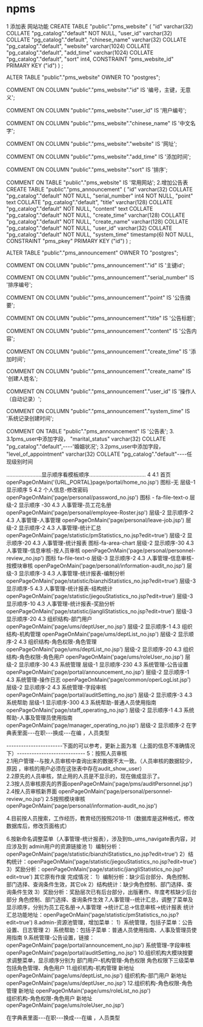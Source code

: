 # npms
1 添加表
网站功能
CREATE TABLE "public"."pms_website" (
  "id" varchar(32) COLLATE "pg_catalog"."default" NOT NULL,
  "user_id" varchar(32) COLLATE "pg_catalog"."default",
  "chinese_name" varchar(32) COLLATE "pg_catalog"."default",
  "website" varchar(1024) COLLATE "pg_catalog"."default",
  "add_time" varchar(1024) COLLATE "pg_catalog"."default",
  "sort" int4,
  CONSTRAINT "pms_website_id" PRIMARY KEY ("id")
)
;

ALTER TABLE "public"."pms_website" 
  OWNER TO "postgres";

COMMENT ON COLUMN "public"."pms_website"."id" IS '编号，主键，无意义';

COMMENT ON COLUMN "public"."pms_website"."user_id" IS '用户编号';

COMMENT ON COLUMN "public"."pms_website"."chinese_name" IS '中文名字';

COMMENT ON COLUMN "public"."pms_website"."website" IS '网址';

COMMENT ON COLUMN "public"."pms_website"."add_time" IS '添加时间';

COMMENT ON COLUMN "public"."pms_website"."sort" IS '排序';

COMMENT ON TABLE "public"."pms_website" IS '常用网站';
2.增加公告表
CREATE TABLE "public"."pms_announcement" (
  "id" varchar(32) COLLATE "pg_catalog"."default" NOT NULL,
  "serial_number" int4 NOT NULL,
  "point" text COLLATE "pg_catalog"."default",
  "title" varchar(128) COLLATE "pg_catalog"."default" NOT NULL,
  "content" text COLLATE "pg_catalog"."default" NOT NULL,
  "create_time" varchar(128) COLLATE "pg_catalog"."default" NOT NULL,
  "create_name" varchar(128) COLLATE "pg_catalog"."default" NOT NULL,
  "user_id" varchar(32) COLLATE "pg_catalog"."default" NOT NULL,
  "system_time" timestamp(6) NOT NULL,
  CONSTRAINT "pms_pkey" PRIMARY KEY ("id")
)
;

ALTER TABLE "public"."pms_announcement" 
  OWNER TO "postgres";

COMMENT ON COLUMN "public"."pms_announcement"."id" IS '主键id';

COMMENT ON COLUMN "public"."pms_announcement"."serial_number" IS '排序编号';

COMMENT ON COLUMN "public"."pms_announcement"."point" IS '公告摘要';

COMMENT ON COLUMN "public"."pms_announcement"."title" IS '公告标题';

COMMENT ON COLUMN "public"."pms_announcement"."content" IS '公告内容';

COMMENT ON COLUMN "public"."pms_announcement"."create_time" IS '添加时间';

COMMENT ON COLUMN "public"."pms_announcement"."create_name" IS '创建人姓名';

COMMENT ON COLUMN "public"."pms_announcement"."user_id" IS '操作人（自动记录）';

COMMENT ON COLUMN "public"."pms_announcement"."system_time" IS '系统记录创建时间';

COMMENT ON TABLE "public"."pms_announcement" IS '公告表';
3.
  3.1pms_user中添加字段，  "marital_status" varchar(32) COLLATE "pg_catalog"."default",----'婚姻状况';
  3.2pms_user中添加字段，  "level_of_appointment" varchar(32) COLLATE "pg_catalog"."default"----任现级别时间
  
  .......................显示顺序看模板顺序.....................................
4  4.1 首页 openPageOnMain('{URL_PORTAL}page/portal/home_no.jsp')   图标-无 层级-1 显示顺序 5
   4.2 个人信息-修改密码 openPageOnMain('page/personal/password_no.jsp') 图标 - fa-file-text-o 层级-2 显示顺序 -30
   4.3  人事管理-员工花名册 openPageOnMain('page/personal/employee-Roster.jsp') 层级-2  显示顺序-2
   4.3  人事管理-人事管理 openPageOnMain('page/personal/leave-job.jsp') 层级-2  显示顺序-2
   4.3  人事管理-统计汇总 openPageOnMain('page/statistic/pmStatistics_no.jsp?edit=true') 层级-2  显示顺序-20
   4.3  人事管理-统计报表  图标-fa-area-chart 层级-2  显示顺序-30
   4.3  人事管理-信息审核-按人员审核 openPageOnMain('page/personal/personnel-review_no.jsp')  图标 fa-file-text-o 层级-3 显示顺序-2
   4.3  人事管理-信息审核-按模块审核  openPageOnMain('page/personal/information-audit_no.jsp')   层级-3  显示顺序-3
   4.3  人事管理-统计报表-编制分析  openPageOnMain('page/statistic/bianzhiStatistics_no.jsp?edit=true')  层级-3  显示顺序-5
   4.3  人事管理-统计报表-结构统计 openPageOnMain('page/statistic/jiegouStatistics_no.jsp?edit=true')   层级-3  显示顺序-10
   4.3  人事管理-统计报表-奖励分析  openPageOnMain('page/statistic/jiangliStatistics_no.jsp?edit=true')  层级-3  显示顺序-20
   4.3  组织结构-部门用户 openPageOnMain('page/ums/deptUser_no.jsp')  层级-2  显示顺序-1
   4.3  组织结构-机构管理 openPageOnMain('page/ums/deptList_no.jsp')  层级-2  显示顺序-2
   4.3  组织结构-角色权限-角色管理 openPageOnMain('page/ums/deptList_no.jsp')  层级-2  显示顺序-20
   4.3  组织结构-角色权限-角色用户  openPageOnMain('page/ums/roleUser_no.jsp')  层级-2  显示顺序-30
   4.3  系统管理    层级-1  显示顺序-230
   4.3  系统管理-公告设置 openPageOnMain('page/portal/announcement_no.jsp')  层级-2  显示顺序-1
   4.3  系统管理-操作日志 openPageOnMain('page/common/operLogList.jsp')  层级-2  显示顺序-2
   4.3  系统管理-字段审核 openPageOnMain('page/portal/auditSetting_no.jsp')  层级-2  显示顺序-3
   4.3  系统帮助    层级-1  显示顺序-300
   4.3  系统帮助-普通人员使用指南 openPageOnMain('page/staff_operating_no.jsp')  层级-2  显示顺序-1
   4.3  系统帮助-人事及管理员使用指南 openPageOnMain('page/manager_operating_no.jsp')  层级-2  显示顺序-2
在字典表里面---在职---换成---在编   ，人员类型

-----------------------下面的可以参考，更新上面为准（上面的信息不准确情况下）----------------------------
5：按照人员审核  <Br/>
   2.1用户管理--与按人员审核中查询出来的数据不太一致。（人员审核的数据较少，原因 ，审核的用户必须在这张表中存在audit_show_user）<Br/>
   2.2原先的人员审核，禁止用的人员是不显示的，现在做成显示了。<Br/>
   2.3按人员审核原先的界面openPageOnMain('page/pms/auditPersonnel.jsp')
   2.4按人员审核新界面 openPageOnMain('page/personal/personnel-review_no.jsp')
   2.5按照模块审核openPageOnMain('page/personal/information-audit_no.jsp')

4.目前按人员搜索，工作经历，教育经历按照2018-11（数据库是这种格式，修改数据库后，修改页面格式）

6.按新命名调整菜单（人事管理-统计报表），涉及到tb_ums_navigate表内容，对应涉及到
admin用户的资源链接池
    1）编制分析：openPageOnMain('page/statistic/bianzhiStatistics_no.jsp?edit=true')
    2）结构统计：openPageOnMain('page/statistic/jiegouStatistics_no.jsp?edit=true')	
    3）奖励分析：openPageOnMain('page/statistic/jiangliStatistics_no.jsp?edit=true')
    其它原有作废
完成情况：
    1）编制分析：缺少后台部分、角色控制、部门选择、查询条件生效，其它ok
    2）结构统计：缺少角色控制、部门选择、查询条件生效
    3）奖励分析：奖励层次已有后台部分，出版著作、年度考核缺少后台部分
                角色控制、部门选择、查询条件生效
7.人事管理--统计汇总，调整了菜单及显示顺序，分别为员工花名册->人事管理
    ->统计汇总->信息审核->统计报表
    统计汇总功能地址：openPageOnMain('page/statistic/pmStatistics_no.jsp?edit=true')
8.admin-资源池管理，增加菜单：
    1）系统管理，包括子菜单：公告设置、日志管理
    2）系统帮助：包括子菜单：普通人员使用指南、人事及管理员使用指南
9.系统管理-公告设置，链接：openPageOnMain('page/portal/announcement_no.jsp')
    系统管理-字段审核 openPageOnMain('page/portal/auditSetting_no.jsp')
10.组织机构大模块按要求调整菜单，显示顺序分别为 部门用户-机构管理-角色权限
    角色权限下三级菜单包括角色管理、角色用户
11.组织机构-机构管理 新地址openPageOnMain('page/ums/deptList_no.jsp')
   组织机构-部门用户 新地址	openPageOnMain('page/ums/deptUser_no.jsp')
12.组织机构-角色权限-角色管理 新地址 openPageOnMain('page/ums/roleList_no.jsp')	
   组织机构-角色权限-角色用户 新地址   openPageOnMain('page/ums/roleUser_no.jsp')


在字典表里面---在职---换成---在编   ，人员类型